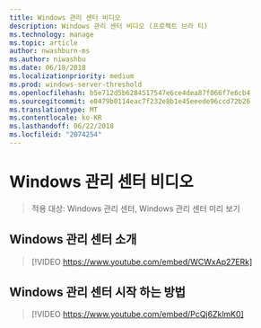 ```yaml
---
title: Windows 관리 센터 비디오
description: Windows 관리 센터 비디오 (프로젝트 브라 티)
ms.technology: manage
ms.topic: article
author: nwashburn-ms
ms.author: niwashbu
ms.date: 06/18/2018
ms.localizationpriority: medium
ms.prod: windows-server-threshold
ms.openlocfilehash: b5e712d5b6284517547e6ce4dea87f066f7e6cb4
ms.sourcegitcommit: e0479b0114eac7f232e8b1e45eeede96ccd72b26
ms.translationtype: MT
ms.contentlocale: ko-KR
ms.lasthandoff: 06/22/2018
ms.locfileid: "2074254"
---
```

# <a name="windows-admin-center-videos"></a>Windows 관리 센터 비디오

>적용 대상: Windows 관리 센터, Windows 관리 센터 미리 보기

## <a name="introduction-to-windows-admin-center"></a>Windows 관리 센터 소개
>[!VIDEO https://www.youtube.com/embed/WCWxAp27ERk]

## <a name="how-to-get-started-with-windows-admin-center"></a>Windows 관리 센터 시작 하는 방법
>[!VIDEO https://www.youtube.com/embed/PcQj6ZklmK0]